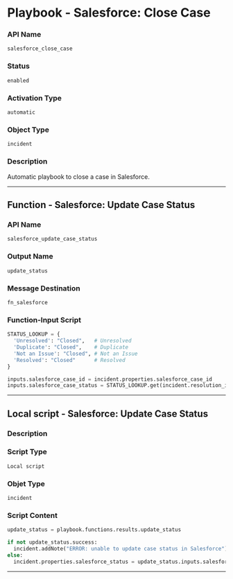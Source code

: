 <!--
    DO NOT MANUALLY EDIT THIS FILE
    THIS FILE IS AUTOMATICALLY GENERATED WITH resilient-sdk codegen
    Generated with resilient-sdk v49.1.51
-->

# Playbook - Salesforce: Close Case

### API Name
`salesforce_close_case`

### Status
`enabled`

### Activation Type
`automatic`

### Object Type
`incident`

### Description
Automatic playbook to close a case in Salesforce. 


---
## Function - Salesforce: Update Case Status

### API Name
`salesforce_update_case_status`

### Output Name
`update_status`

### Message Destination
`fn_salesforce`

### Function-Input Script
```python
STATUS_LOOKUP = {
  'Unresolved': "Closed",   # Unresolved
  'Duplicate': "Closed",    # Duplicate
  'Not an Issue': "Closed", # Not an Issue
  'Resolved': "Closed"      # Resolved
}

inputs.salesforce_case_id = incident.properties.salesforce_case_id
inputs.salesforce_case_status = STATUS_LOOKUP.get(incident.resolution_id, "Closed")
```

---

## Local script - Salesforce: Update Case Status

### Description


### Script Type
`Local script`

### Objet Type
`incident`

### Script Content
```python
update_status = playbook.functions.results.update_status

if not update_status.success:
  incident.addNote("ERROR: unable to update case status in Salesforce")
else:
  incident.properties.salesforce_status = update_status.inputs.salesforce_case_status
```

---
